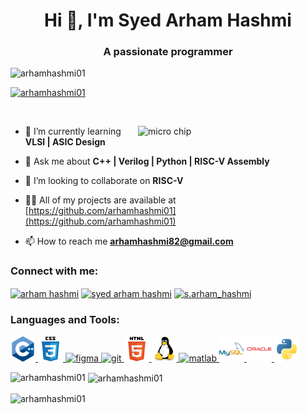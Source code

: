 <h1 align="center">Hi 👋, I'm Syed Arham Hashmi</h1>
<h3 align="center">A passionate programmer</h3>

<p align="left"> <img src="https://komarev.com/ghpvc/?username=arhamhashmi01&label=Profile%20views&color=0e75b6&style=flat" alt="arhamhashmi01" /> </p> 

<p align="left"> <a href="https://github.com/ryo-ma/github-profile-trophy"><img src="https://github-profile-trophy.vercel.app/?username=arhamhashmi01" alt="arhamhashmi01" /></a> </p>

<p align="left"> <a href="https://twitter.com/" target="blank"><img src="https://img.shields.io/twitter/follow/?logo=twitter&style=for-the-badge" alt="" /></a> </p>

<img align="right" alt="micro chip" width="300" src="https://i.makeagif.com/media/2-02-2023/BboWfJ.gif">

- 🌱 I’m currently learning **VLSI | ASIC Design** 

- 💬 Ask me about **C++ | Verilog | Python | RISC-V Assembly**
  
- 👯 I’m looking to collaborate on **RISC-V**
  
- 👨‍💻 All of my projects are available at [https://github.com/arhamhashmi01](https://github.com/arhamhashmi01)

- 📫 How to reach me **arhamhashmi82@gmail.com**

<h3 align="left">Connect with me:</h3>
<p align="left">
<a href="https://linkedin.com/in/arham hashmi" target="blank"><img align="center" src="https://raw.githubusercontent.com/rahuldkjain/github-profile-readme-generator/master/src/images/icons/Social/linked-in-alt.svg" alt="arham hashmi" height="30" width="40" /></a>
<a href="https://fb.com/syed arham hashmi" target="blank"><img align="center" src="https://raw.githubusercontent.com/rahuldkjain/github-profile-readme-generator/master/src/images/icons/Social/facebook.svg" alt="syed arham hashmi" height="30" width="40" /></a>
<a href="https://instagram.com/s.arham_hashmi" target="blank"><img align="center" src="https://raw.githubusercontent.com/rahuldkjain/github-profile-readme-generator/master/src/images/icons/Social/instagram.svg" alt="s.arham_hashmi" height="30" width="40" /></a>
</p>

<h3 align="left">Languages and Tools:</h3>
<p align="left"> <a href="https://www.w3schools.com/cpp/" target="_blank" rel="noreferrer"> <img src="https://raw.githubusercontent.com/devicons/devicon/master/icons/cplusplus/cplusplus-original.svg" alt="cplusplus" width="40" height="40"/> </a> <a href="https://www.w3schools.com/css/" target="_blank" rel="noreferrer"> <img src="https://raw.githubusercontent.com/devicons/devicon/master/icons/css3/css3-original-wordmark.svg" alt="css3" width="40" height="40"/> </a> <a href="https://www.figma.com/" target="_blank" rel="noreferrer"> <img src="https://www.vectorlogo.zone/logos/figma/figma-icon.svg" alt="figma" width="40" height="40"/> </a> <a href="https://git-scm.com/" target="_blank" rel="noreferrer"> <img src="https://www.vectorlogo.zone/logos/git-scm/git-scm-icon.svg" alt="git" width="40" height="40"/> </a> <a href="https://www.w3.org/html/" target="_blank" rel="noreferrer"> <img src="https://raw.githubusercontent.com/devicons/devicon/master/icons/html5/html5-original-wordmark.svg" alt="html5" width="40" height="40"/> </a> <a href="https://www.linux.org/" target="_blank" rel="noreferrer"> <img src="https://raw.githubusercontent.com/devicons/devicon/master/icons/linux/linux-original.svg" alt="linux" width="40" height="40"/> </a> <a href="https://www.mathworks.com/" target="_blank" rel="noreferrer"> <img src="https://upload.wikimedia.org/wikipedia/commons/2/21/Matlab_Logo.png" alt="matlab" width="40" height="40"/> </a> <a href="https://www.mysql.com/" target="_blank" rel="noreferrer"> <img src="https://raw.githubusercontent.com/devicons/devicon/master/icons/mysql/mysql-original-wordmark.svg" alt="mysql" width="40" height="40"/> </a> <a href="https://www.oracle.com/" target="_blank" rel="noreferrer"> <img src="https://raw.githubusercontent.com/devicons/devicon/master/icons/oracle/oracle-original.svg" alt="oracle" width="40" height="40"/> </a> <a href="https://www.python.org" target="_blank" rel="noreferrer"> <img src="https://raw.githubusercontent.com/devicons/devicon/master/icons/python/python-original.svg" alt="python" width="40" height="40"/> </a> </p>

<p><img align="left" src="https://github-readme-stats.vercel.app/api/top-langs?username=arhamhashmi01&show_icons=true&locale=en&layout=compact" alt="arhamhashmi01" /></p>

<p>&nbsp;<img align="center" src="https://github-readme-stats.vercel.app/api?username=arhamhashmi01&show_icons=true&locale=en" alt="arhamhashmi01" /></p>

<p><img align="center" src="https://github-readme-streak-stats.herokuapp.com/?user=arhamhashmi01&" alt="arhamhashmi01" /></p>
